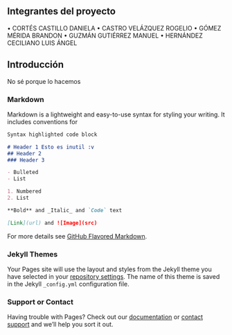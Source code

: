 ## Integrantes del proyecto
•	CORTÉS CASTILLO DANIELA
•	CASTRO VELÁZQUEZ ROGELIO
•	GÓMEZ MÉRIDA BRANDON
•	GUZMÁN GUTIÉRREZ MANUEL
•	HERNÁNDEZ CECILIANO LUIS ÁNGEL

## Introducción
No sé porque lo hacemos

### Markdown

Markdown is a lightweight and easy-to-use syntax for styling your writing. It includes conventions for

```markdown
Syntax highlighted code block

# Header 1 Esto es inutil :v
## Header 2
### Header 3

- Bulleted
- List

1. Numbered
2. List

**Bold** and _Italic_ and `Code` text

[Link](url) and ![Image](src)
```

For more details see [GitHub Flavored Markdown](https://guides.github.com/features/mastering-markdown/).

### Jekyll Themes

Your Pages site will use the layout and styles from the Jekyll theme you have selected in your [repository settings](https://github.com/R06EL10/R06EL10.github.io/settings). The name of this theme is saved in the Jekyll `_config.yml` configuration file.

### Support or Contact

Having trouble with Pages? Check out our [documentation](https://help.github.com/categories/github-pages-basics/) or [contact support](https://github.com/contact) and we’ll help you sort it out.
